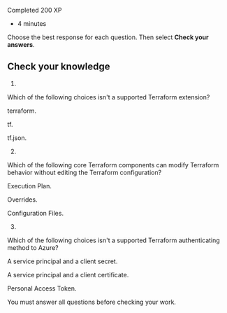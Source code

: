 Completed 200 XP

-   4 minutes

Choose the best response for each question. Then select **Check your answers**.

## Check your knowledge

1.

Which of the following choices isn't a supported Terraform extension?

terraform.

tf.

tf.json.

2.

Which of the following core Terraform components can modify Terraform behavior without editing the Terraform configuration?

Execution Plan.

Overrides.

Configuration Files.

3.

Which of the following choices isn't a supported Terraform authenticating method to Azure?

A service principal and a client secret.

A service principal and a client certificate.

Personal Access Token.

You must answer all questions before checking your work.